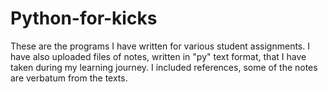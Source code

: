 # Python-for-kicks
These are the programs I have written for various student assignments.
I have also uploaded files of notes, written in "py" text format, that I have taken during my 
learning journey.
I included references, some of the notes are verbatum from the texts.
